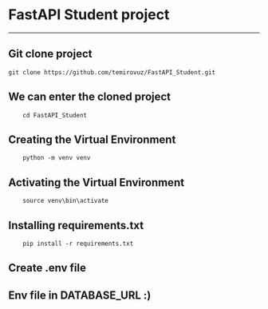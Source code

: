 # FastAPI Student project

---
## Git clone project<br>

    git clone https://github.com/temirovuz/FastAPI_Student.git
## We can enter the cloned project
        cd FastAPI_Student
## Creating the Virtual Environment
        python -m venv venv
## Activating the Virtual Environment
        source venv\bin\activate
##  Installing requirements.txt
        pip install -r requirements.txt

## Create .env file 
## Env file in DATABASE_URL :)
